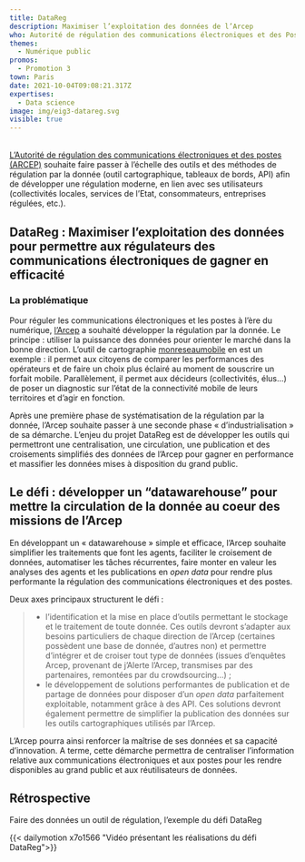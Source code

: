 ```yaml
---
title: DataReg
description: Maximiser l’exploitation des données de l’Arcep
who: Autorité de régulation des communications électroniques et des Postes
themes:
  - Numérique public
promos:
  - Promotion 3
town: Paris
date: 2021-10-04T09:08:21.317Z
expertises:
  - Data science
image: img/eig3-datareg.svg
visible: true
---
```

[\
L’Autorité de régulation des communications électroniques et des postes (ARCEP)](https://www.arcep.fr/) souhaite faire passer à l’échelle des outils et des méthodes de régulation par la donnée (outil cartographique, tableaux de bords, API) afin de développer une régulation moderne, en lien avec ses utilisateurs (collectivités locales, services de l’Etat, consommateurs, entreprises régulées, etc.).

## DataReg : Maximiser l’exploitation des données pour permettre aux régulateurs des communications électroniques de gagner en efficacité

### La problématique

Pour réguler les communications électroniques et les postes à l’ère du numérique, [l’Arcep](https://www.arcep.fr/) a souhaité développer la régulation par la donnée. Le principe : utiliser la puissance des données pour orienter le marché dans la bonne direction. L’outil de cartographie [monreseaumobile](https://www.monreseaumobile.fr/) en est un exemple : il permet aux citoyens de comparer les performances des opérateurs et de faire un choix plus éclairé au moment de souscrire un forfait mobile. Parallèlement, il permet aux décideurs (collectivités, élus…) de poser un diagnostic sur l’état de la connectivité mobile de leurs territoires et d’agir en fonction.

Après une première phase de systématisation de la régulation par la donnée, l’Arcep souhaite passer à une seconde phase « d’industrialisation » de sa démarche. L’enjeu du projet DataReg est de développer les outils qui permettront une centralisation, une circulation, une publication et des croisements simplifiés des données de l’Arcep pour gagner en performance et massifier les données mises à disposition du grand public.

## Le défi : développer un “datawarehouse” pour mettre la circulation de la donnée au coeur des missions de l’Arcep

En développant un « datawarehouse » simple et efficace, l’Arcep souhaite simplifier les traitements que font les agents, faciliter le croisement de données, automatiser les tâches récurrentes, faire monter en valeur les analyses des agents et les publications en *open data* pour rendre plus performante la régulation des communications électroniques et des postes.

Deux axes principaux structurent le défi :

> * l’identification et la mise en place d’outils permettant le stockage et le traitement de toute donnée. Ces outils devront s’adapter aux besoins particuliers de chaque direction de l’Arcep (certaines possèdent une base de donnée, d’autres non) et permettre d’intégrer et de croiser tout type de données (issues d’enquêtes Arcep, provenant de j’Alerte l’Arcep, transmises par des partenaires, remontées par du crowdsourcing…) ;
> * le développement de solutions performantes de publication et de partage de données pour disposer d’un *open data* parfaitement exploitable, notamment grâce à des API. Ces solutions devront également permettre de simplifier la publication des données sur les outils cartographiques utilisés par l’Arcep.

L’Arcep pourra ainsi renforcer la maîtrise de ses données et sa capacité d’innovation. A terme, cette démarche permettra de centraliser l’information relative aux communications électroniques et aux postes pour les rendre disponibles au grand public et aux réutilisateurs de données.

## Rétrospective

Faire des données un outil de régulation, l’exemple du défi DataReg

{{< dailymotion x7o1566 "Vidéo présentant les réalisations du défi DataReg">}}